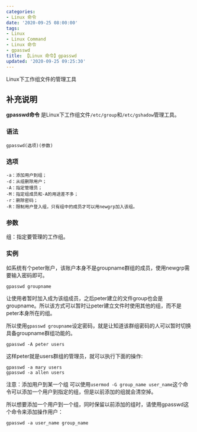 ```yaml
---
categories:
- Linux 命令
date: '2020-09-25 08:00:00'
tags:
- Linux
- Linux Command
- Linux 命令
- gpasswd
title: 【Linux 命令】gpasswd
updated: '2020-09-25 09:25:30'
---
```


Linux下工作组文件的管理工具

## 补充说明

**gpasswd命令** 是Linux下工作组文件`/etc/group`和`/etc/gshadow`管理工具。

###  语法

```shell
gpasswd(选项)(参数)
```

###  选项

```shell
-a：添加用户到组；
-d：从组删除用户；
-A：指定管理员；
-M：指定组成员和-A的用途差不多；
-r：删除密码；
-R：限制用户登入组，只有组中的成员才可以用newgrp加入该组。
```

###  参数

组：指定要管理的工作组。

###  实例

如系统有个peter账户，该账户本身不是groupname群组的成员，使用newgrp需要输入密码即可。

```shell
gpasswd groupname
```

让使用者暂时加入成为该组成员，之后peter建立的文件group也会是groupname。所以该方式可以暂时让peter建立文件时使用其他的组，而不是peter本身所在的组。

所以使用`gpasswd groupname`设定密码，就是让知道该群组密码的人可以暂时切换具备groupname群组功能的。

```shell
gpasswd -A peter users
```

这样peter就是users群组的管理员，就可以执行下面的操作:

```shell
gpasswd -a mary users
gpasswd -a allen users
```

注意：添加用户到某一个组 可以使用`usermod -G group_name user_name`这个命令可以添加一个用户到指定的组，但是以前添加的组就会清空掉。

所以想要添加一个用户到一个组，同时保留以前添加的组时，请使用gpasswd这个命令来添加操作用户：

```shell
gpasswd -a user_name group_name
```


